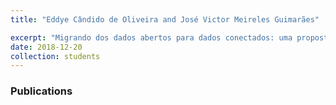 ```yaml
---
title: "Eddye Cândido de Oliveira and José Victor Meireles Guimarães"

excerpt: "Migrando dos dados abertos para dados conectados: uma proposta para a Universidade Federal do Maranhão (concluído)"
date: 2018-12-20
collection: students
---
```


### Publications
